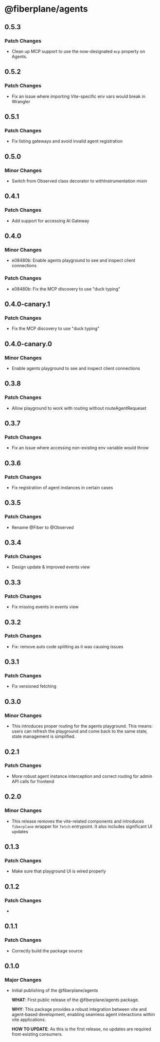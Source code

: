 # @fiberplane/agents

## 0.5.3

### Patch Changes

- Clean up MCP support to use the now-designated `mcp` property on Agents.

## 0.5.2

### Patch Changes

- Fix an issue where importing Vite-specific env vars would break in Wrangler

## 0.5.1

### Patch Changes

- Fix listing gateways and avoid invalid agent registration

## 0.5.0

### Minor Changes

- Switch from Observed class decorator to withInstrumentation mixin

## 0.4.1

### Patch Changes

- Add support for accessing AI Gateway

## 0.4.0

### Minor Changes

- e08480b: Enable agents playground to see and inspect client connections

### Patch Changes

- e08480b: Fix the MCP discovery to use "duck typing"

## 0.4.0-canary.1

### Patch Changes

- Fix the MCP discovery to use "duck typing"

## 0.4.0-canary.0

### Minor Changes

- Enable agents playground to see and inspect client connections

## 0.3.8

### Patch Changes

- Allow playground to work with routing without routeAgentRequeset

## 0.3.7

### Patch Changes

- Fix an issue where accessing non-existing env variable would throw

## 0.3.6

### Patch Changes

- Fix registration of agent instances in certain cases

## 0.3.5

### Patch Changes

- Rename @Fiber to @Observed

## 0.3.4

### Patch Changes

- Design update & improved events view

## 0.3.3

### Patch Changes

- Fix missing events in events view

## 0.3.2

### Patch Changes

- Fix: remove auto code splitting as it was causing issues

## 0.3.1

### Patch Changes

- Fix versioned fetching

## 0.3.0

### Minor Changes

- This introduces proper routing for the agents playground. This means: users can refresh the playground and come back to the same state, state management is simplified.

## 0.2.1

### Patch Changes

- More robust agent instance interception and correct routing for admin API calls for frontend

## 0.2.0

### Minor Changes

- This release removes the vite-related components and introduces `fiberplane` wrapper for `fetch` entrypoint. It also includes significant UI updates

## 0.1.3

### Patch Changes

- Make sure that playground UI is wired properly

## 0.1.2

### Patch Changes

-

## 0.1.1

### Patch Changes

- Correctly build the package source

## 0.1.0

### Major Changes

- Initial publishing of the @fiberplane/agents

  **WHAT**: First public release of the @fiberplane/agents package.

  **WHY**: This package provides a robust integration between vite and agent-based development, enabling seamless agent interactions within vite applications.

  **HOW TO UPDATE**: As this is the first release, no updates are required from existing consumers.

